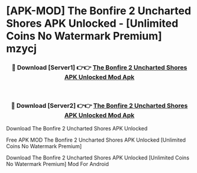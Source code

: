 # [APK-MOD] The Bonfire 2 Uncharted Shores APK Unlocked - [Unlimited Coins No Watermark Premium] mzycj



<div align="center">
<h3>🔴 Download [Server1] 👉👉 <a href="https://momento.my/?title=The_Bonfire_2_Uncharted_Shores_APK_Unlocked">The Bonfire 2 Uncharted Shores APK Unlocked Mod Apk</a></h3><br>

<h3>🔴 Download [Server2] 👉👉 <a href="https://momento.my/?title=The_Bonfire_2_Uncharted_Shores_APK_Unlocked">The Bonfire 2 Uncharted Shores APK Unlocked Mod Apk</a></h3>
</div>



Download The Bonfire 2 Uncharted Shores APK Unlocked 

Free APK MOD The Bonfire 2 Uncharted Shores APK Unlocked [Unlimited Coins No Watermark Premium]

Download The Bonfire 2 Uncharted Shores APK Unlocked [Unlimited Coins No Watermark Premium] Mod For Android

